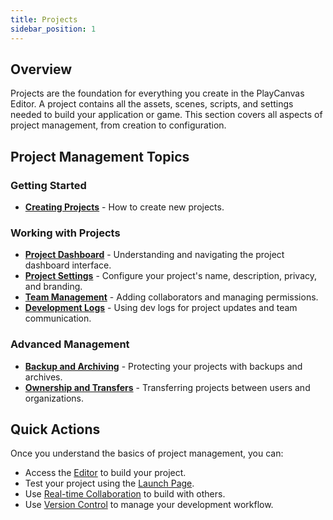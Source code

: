 ```yaml
---
title: Projects
sidebar_position: 1
---
```


## Overview

Projects are the foundation for everything you create in the PlayCanvas Editor. A project contains all the assets, scenes, scripts, and settings needed to build your application or game. This section covers all aspects of project management, from creation to configuration.

## Project Management Topics

### Getting Started

- **[Creating Projects](creating)** - How to create new projects.

### Working with Projects

- **[Project Dashboard](dashboard)** - Understanding and navigating the project dashboard interface.
- **[Project Settings](settings)** - Configure your project's name, description, privacy, and branding.
- **[Team Management](team-management)** - Adding collaborators and managing permissions.
- **[Development Logs](dev-logs)** - Using dev logs for project updates and team communication.

### Advanced Management

- **[Backup and Archiving](backup-archiving)** - Protecting your projects with backups and archives.
- **[Ownership and Transfers](ownership-transfers)** - Transferring projects between users and organizations.

## Quick Actions

Once you understand the basics of project management, you can:

- Access the [Editor](../interface) to build your project.
- Test your project using the [Launch Page](../launch-page).
- Use [Real-time Collaboration](../realtime-collaboration) to build with others.
- Use [Version Control](../version-control) to manage your development workflow.

